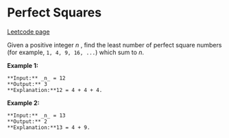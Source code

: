 # Perfect Squares
[Leetcode page](https://leetcode.com/problems/perfect-squares/description)

Given a positive integer _n_ , find the least number of perfect square numbers
(for example, `1, 4, 9, 16, ...`) which sum to _n_.

**Example 1:**

    
    
    **Input:** _n_ = 12
    **Output:** 3 
    **Explanation:**12 = 4 + 4 + 4.

**Example 2:**

    
    
    **Input:** _n_ = 13
    **Output:** 2
    **Explanation:**13 = 4 + 9.

